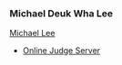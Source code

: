 ### Michael Deuk Wha Lee

<div class="badge-base LI-profile-badge" data-locale="en_US" data-size="large" data-theme="dark" data-type="HORIZONTAL" data-vanity="michael-deuk-wha-lee-385b1b201" data-version="v1"><a class="badge-base__link LI-simple-link" href="https://kr.linkedin.com/in/michael-deuk-wha-lee-385b1b201/en-us?trk=profile-badge">Michael Lee</a></div>
             

* <a href = "https://bitly.com/c3_olympiad"> Online Judge Server </a>






<!--
**dukalee/dukalee** is a ✨ _special_ ✨ repository because its `README.md` (this file) appears on your GitHub profile.

Here are some ideas to get you started:

- 🔭 I’m currently working on ...
- 🌱 I’m currently learning ...
- 👯 I’m looking to collaborate on ...
- 🤔 I’m looking for help with ...
- 💬 Ask me about ...
- 📫 How to reach me: ...
- 😄 Pronouns: ...
- ⚡ Fun fact: ...
-->

